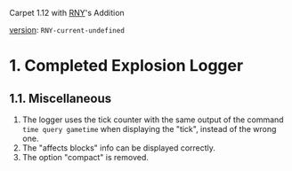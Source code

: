 Carpet 1.12 with [RNY](https://github.com/Rainyaphthyl)'s Addition

[version](src/carpet/CarpetSettings.java): `RNY-current-undefined`

# 1. Completed Explosion Logger

## 1.1. Miscellaneous

1. The logger uses the tick counter with the same output of the command `time query gametime` when displaying the "tick", instead of the wrong one.
2. The "affects blocks" info can be displayed correctly.
3. The option "compact" is removed.
